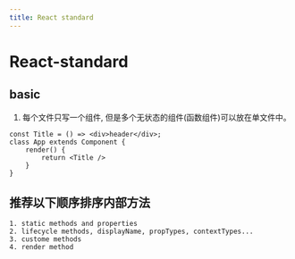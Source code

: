 ```yaml
---
title: React standard
---
```


# React-standard

## basic
1. 每个文件只写一个组件, 但是多个无状态的组件(函数组件)可以放在单文件中。
```
const Title = () => <div>header</div>;
class App extends Component {
    render() {
        return <Title />
    }
}
```


## 推荐以下顺序排序内部方法
```
1. static methods and properties
2. lifecycle methods, displayName, propTypes, contextTypes...
3. custome methods
4. render method
```

